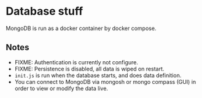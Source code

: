 # Database stuff

MongoDB is run as a docker container by docker compose.

## Notes

* FIXME: Authentication is currently not configure.
* FIXME: Persistence is disabled, all data is wiped on restart.
* `init.js` is run when the database starts, and does data definition.
* You can connect to MongoDB via mongosh or mongo compass (GUI) in
  order to view or modify the data live.
